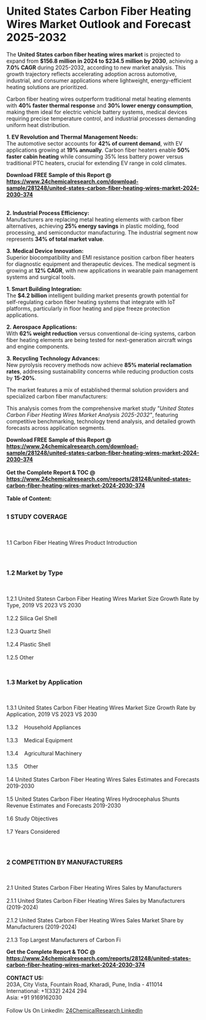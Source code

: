 <h1>United States Carbon Fiber Heating Wires Market Outlook and Forecast 2025-2032</h1><p>The <strong>United States carbon fiber heating wires market</strong> is projected to expand from <strong>$156.8 million in 2024 to $234.5 million by 2030</strong>, achieving a <strong>7.0% CAGR</strong> during 2025-2032, according to new market analysis. This growth trajectory reflects accelerating adoption across automotive, industrial, and consumer applications where lightweight, energy-efficient heating solutions are prioritized.</p><p>Carbon fiber heating wires outperform traditional metal heating elements with <strong>40% faster thermal response</strong> and <strong>30% lower energy consumption</strong>, making them ideal for electric vehicle battery systems, medical devices requiring precise temperature control, and industrial processes demanding uniform heat distribution.</p><p><strong>1. EV Revolution and Thermal Management Needs:</strong><br>
The automotive sector accounts for <strong>42% of current demand</strong>, with EV applications growing at <strong>19% annually</strong>. Carbon fiber heaters enable <strong>50% faster cabin heating</strong> while consuming 35% less battery power versus traditional PTC heaters, crucial for extending EV range in cold climates.</p><div><b>Download FREE Sample of this Report @ 
            <a href="https://www.24chemicalresearch.com/download-sample/281248/united-states-carbon-fiber-heating-wires-market-2024-2030-374">
            https://www.24chemicalresearch.com/download-sample/281248/united-states-carbon-fiber-heating-wires-market-2024-2030-374</a></b></div><br><p><strong>2. Industrial Process Efficiency:</strong><br>
Manufacturers are replacing metal heating elements with carbon fiber alternatives, achieving <strong>25% energy savings</strong> in plastic molding, food processing, and semiconductor manufacturing. The industrial segment now represents <strong>34% of total market value</strong>.</p><p><strong>3. Medical Device Innovation:</strong><br>
Superior biocompatibility and EMI resistance position carbon fiber heaters for diagnostic equipment and therapeutic devices. The medical segment is growing at <strong>12% CAGR</strong>, with new applications in wearable pain management systems and surgical tools.</p><p><strong>1. Smart Building Integration:</strong><br>
The <strong>$4.2 billion</strong> intelligent building market presents growth potential for self-regulating carbon fiber heating systems that integrate with IoT platforms, particularly in floor heating and pipe freeze protection applications.</p><p><strong>2. Aerospace Applications:</strong><br>
With <strong>62% weight reduction</strong> versus conventional de-icing systems, carbon fiber heating elements are being tested for next-generation aircraft wings and engine components.</p><p><strong>3. Recycling Technology Advances:</strong><br>
New pyrolysis recovery methods now achieve <strong>85% material reclamation rates</strong>, addressing sustainability concerns while reducing production costs by <strong>15-20%</strong>.</p><p>The market features a mix of established thermal solution providers and specialized carbon fiber manufacturers:</p><p>This analysis comes from the comprehensive market study <em>"United States Carbon Fiber Heating Wires Market Analysis 2025-2032"</em>, featuring competitive benchmarking, technology trend analysis, and detailed growth forecasts across application segments.</p><div><b>Download FREE Sample of this Report @ 
            <a href="https://www.24chemicalresearch.com/download-sample/281248/united-states-carbon-fiber-heating-wires-market-2024-2030-374">
            https://www.24chemicalresearch.com/download-sample/281248/united-states-carbon-fiber-heating-wires-market-2024-2030-374</a></b></div><br><div><b>Get the Complete Report & TOC @ 
            <a href="https://www.24chemicalresearch.com/reports/281248/united-states-carbon-fiber-heating-wires-market-2024-2030-374">
            https://www.24chemicalresearch.com/reports/281248/united-states-carbon-fiber-heating-wires-market-2024-2030-374</a></b></div><br>
            <b>Table of Content:</b><p><h2><span style="font-size:16px"><strong>1 STUDY COVERAGE</strong></span></h2><br />
<p>1.1 Carbon Fiber Heating Wires Product Introduction</p><br />
<h2><span style="font-size:16px"><strong>1.2 Market by Type</strong></span></h2><br />
<p>1.2.1 United Statesn Carbon Fiber Heating Wires Market Size Growth Rate by Type, 2019 VS 2023 VS 2030<br /><br />
1.2.2 Silica Gel Shell&nbsp;&nbsp; &nbsp;<br /><br />
1.2.3 Quartz Shell<br /><br />
1.2.4 Plastic Shell<br /><br />
1.2.5 Other<br /><br />
<h2><span style="font-size:16px"><strong>1.3 Market by Application</strong></span></h2><br />
<p>1.3.1 United States Carbon Fiber Heating Wires Market Size Growth Rate by Application, 2019 VS 2023 VS 2030<br /><br />
1.3.2&nbsp;&nbsp; &nbsp;Household Appliances<br /><br />
1.3.3&nbsp;&nbsp; &nbsp;Medical Equipment<br /><br />
1.3.4&nbsp;&nbsp; &nbsp;Agricultural Machinery<br /><br />
1.3.5&nbsp;&nbsp; &nbsp;Other<br /><br />
1.4 United States Carbon Fiber Heating Wires Sales Estimates and Forecasts 2019-2030<br /><br />
1.5 United States Carbon Fiber Heating Wires Hydrocephalus Shunts Revenue Estimates and Forecasts 2019-2030<br /><br />
1.6 Study Objectives<br /><br />
1.7 Years Considered</p><br />
<h2><span style="font-size:16px"><strong>2 COMPETITION BY MANUFACTURERS</strong></span></h2><br />
<p>2.1 United States Carbon Fiber Heating Wires Sales by Manufacturers<br /><br />
2.1.1 United States Carbon Fiber Heating Wires Sales by Manufacturers (2019-2024)<br /><br />
2.1.2 United States Carbon Fiber Heating Wires Sales Market Share by Manufacturers (2019-2024)<br /><br />
2.1.3 Top Largest Manufacturers of Carbon Fi</p><div><b>Get the Complete Report & TOC @ 
            <a href="https://www.24chemicalresearch.com/reports/281248/united-states-carbon-fiber-heating-wires-market-2024-2030-374">
            https://www.24chemicalresearch.com/reports/281248/united-states-carbon-fiber-heating-wires-market-2024-2030-374</a></b></div><br><b>CONTACT US:</b><br>
            203A, City Vista, Fountain Road, Kharadi, Pune, India - 411014<br>
            International: +1(332) 2424 294<br>
            Asia: +91 9169162030 <br><br>
            Follow Us On LinkedIn: <a href="https://www.linkedin.com/company/24chemicalresearch/">24ChemicalResearch LinkedIn</a>
